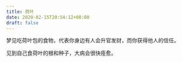 ```yaml
---
title: 荷叶
date: 2020-02-15T20:54:12+08:00
draft: false
---
```


梦见吃荷叶包的食物，代表你身边有人会升官发财，而你获得他人的信任。

见到自己食荷叶的根和种子，大病会很快痊愈。